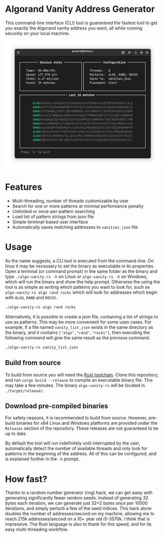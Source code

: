 # Algorand Vanity Address Generator

This command-line interface (CLI) tool is *guaranteed* the fastest tool to get you exactly the Algorand vanity address you want, all while running securely on your local machine.

<p align="center">
  <img src="images/screenshot.png" />
</p>

# Features
- Multi-threading, number of threads customizable by user
- Search for one or more patterns at minimal performance penalty
- Unlimited or once-per-pattern searching
- Load list of pattern strings from json file
- Simple terminal-based user interface
- Automatically saves matching addresses to `vanities.json` file

# Usage
As the name suggests, a CLI tool is executed from the command-line. On linux it may be necessary to set the binary as executable in its properties. Open a terminal (or command prompt) in the same folder as the binary and type `./algo-vanity-rs -h` on Linux or `algo-vanity-rs -h` on Windows, which will run the binary and show the help prompt. Otherwise the using the tool is as simple as writing which patterns you want to look for, such as `algo-vanity-rs algo rand rocks` which will look for addresses which begin with `ALGO`, `RAND` and `ROCKS`.

```bash
./algo-vanity-rs algo rand rocks
```

Alternatively, it is possible to create a json file, containing a list of strings to use as patterns. This may be more convenient for some uses cases. For example, if a file named `vanity_list.json` exists in the same directory as the binary, and it contains `["algo","rand","rocks"]`, then executing the following command will give the same result as the previous command.

```bash
./algo-vanity-rs vanity_list.json
```

## Build from source

To build from source you will need the [Rust toolchain](https://rustup.rs/). Clone this repository, and run `cargo build --release` to compile an executable binary file. This may take a few minutes. The binary `algo-vanity-rs` will be located in `./target/release/`.

## Download pre-compiled binaries
For safety-reasons, it is recommended to build from source. However, pre-build binaries for x64 Linux and Windows platforms are provided under the `Releases` section of the repository. These releases are not guaranteed to be up to date.

By default the tool will run indefinitely until interrupted by the user, automatically detect the number of available threads and only look for patterns in the beginning of the address. All of this can be configured, and is explained further in the `-h` prompt.

# How fast?
Thanks to a random number generator (rng) hack, we can get away with generating significantly fewer random seeds. Instead of generating 32 bytes each iteration, we can generate just 32+2 bytes *once* per 10000 iterations, and simply perturb a few of the seed indices. This hack alone doubles the number of addresses/second on my machine, allowing me to reach 215k addresses/second on a 10+ year old i5-3570k. I think that is impressive. The Rust language is also to thank for this speed, and for its easy multi-threading workflow.
